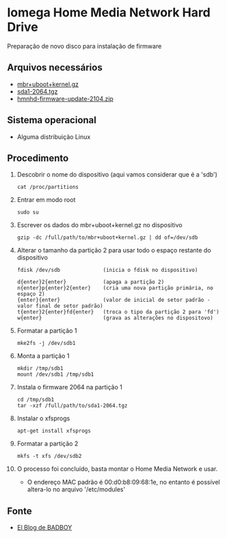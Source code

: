 # Iomega Home Media Network Hard Drive

Preparação de novo disco para instalação de firmware

## Arquivos necessários
 * [mbr+uboot+kernel.gz](files/mbr+uboot+kernel.gz)
 * [sda1-2064.tgz](files/sda1-2064.tgz)
 * [hmnhd-firmware-update-2104.zip](files/hmnhd-firmware-update-2104.zip)

##  Sistema operacional
 *  Alguma distribuição Linux

##  Procedimento
 1. Descobrir o nome do dispositivo (aqui vamos considerar que é a 'sdb')
    ```
    cat /proc/partitions
    ```

 1. Entrar em modo root
    ```
    sudo su
    ```

 1. Escrever os dados do mbr+uboot+kernel.gz no dispositivo
    ```
    gzip -dc /full/path/to/mbr+uboot+kernel.gz | dd of=/dev/sdb
    ```

1.  Alterar o tamanho da partição 2 para usar todo o espaço restante do dispositivo
    ```
    fdisk /dev/sdb              (inicia o fdisk no dispositivo)

    d{enter}2{enter}    	    (apaga a partição 2)
    n{enter}p{enter}2{enter}	(cria uma nova partição primária, no espaço 2)
    {enter}{enter}	            (valor de inicial de setor padrão - valor final de setor padrão)
    t{enter}2{enter}fd{enter}	(troca o tipo da partição 2 para 'fd')
    w{enter}	                (grava as alterações no dispositovo)
    ```

1.  Formatar a partição 1
    ```
    mke2fs -j /dev/sdb1
    ```

1.  Monta a partição 1
    ```
    mkdir /tmp/sdb1
    mount /dev/sdb1 /tmp/sdb1
    ```

1.  Instala o firmware 2064 na partição 1
    ```
    cd /tmp/sdb1
    tar -xzf /full/path/to/sda1-2064.tgz
    ```

1.  Instalar o xfsprogs
    ```
    apt-get install xfsprogs
    ```

1.  Formatar a partição 2
    ```
    mkfs -t xfs /dev/sdb2
    ```

1.  O processo foi concluído, basta montar o Home Media Network e usar.
    * O endereço MAC padrão é 00:d0:b8:09:68:1e, no entanto é possível altera-lo no arquivo '/etc/modules'

##  Fonte
*   [El Blog de BADBOY](http://bad3000.blogspot.com/2014/01/replace-internal-sata-drive-or.html)
